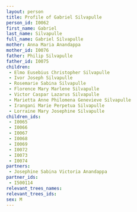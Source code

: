 ```yaml
---
layout: person
title: Profile of Gabriel Silvapulle
person_id: I0062
first_name: Gabriel
last_name: Silvapulle
full_name: Gabriel Silvapulle
mother: Anna Maria Anandappa
mother_id: I0076
father: Philip Silvapulle
father_id: I0075
children:
 - Elmo Eusebius Christopher Silvapulle
 - Ivor Joseph Silvapulle
 - Rosemarie Sabina Silvapulle
 - Florence Mary Marlene Silvapulle
 - Victor Caspar Lazarus Silvapulle
 - Marietta Anne Philomena Genevieve Silvapulle
 - Irangani Marie Perpetua Silvapulle
 - Lorraine Mary Josephine Silvapulle
children_ids:
 - I0065
 - I0066
 - I0067
 - I0068
 - I0069
 - I0072
 - I0073
 - I0074
partners:
 - Josephine Sabina Victoria Anandappa
partner_ids:
 - I500114
relevant_trees_names:
relevant_trees_ids:
sex: M
---
```



